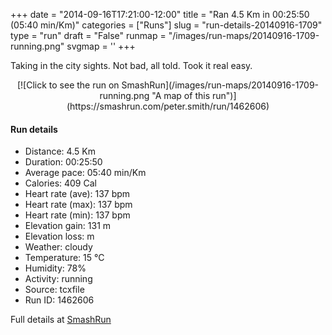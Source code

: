 +++
date = "2014-09-16T17:21:00-12:00"
title = "Ran 4.5 Km in 00:25:50 (05:40 min/Km)"
categories = ["Runs"]
slug = "run-details-20140916-1709"
type = "run"
draft = "False"
runmap = "/images/run-maps/20140916-1709-running.png"
svgmap = '<polyline points="55 56, 51 64, 78 71, 84 62, 94 63, 100 50, 96 50, 79 37, 69 34, 54 34, 45 32, 37 36, 26 38, 25 38, 17 43, 4 36, 0 32, 1 35, 17 43, 20 41, 26 38, 42 33, 48 33, 50 29, 51 28, 55 35, 59 36">'
+++

Taking in the city sights. Not bad, all told. Took it real easy. 



<!--more-->

<center>
[![Click to see the run on SmashRun](/images/run-maps/20140916-1709-running.png "A map of this run")](https://smashrun.com/peter.smith/run/1462606)
</center>

#### Run details

* Distance: 4.5 Km
* Duration: 00:25:50
* Average pace: 05:40 min/Km
* Calories: 409 Cal
* Heart rate (ave): 137 bpm
* Heart rate (max): 137 bpm
* Heart rate (min): 137 bpm
* Elevation gain: 131 m
* Elevation loss:  m
* Weather: cloudy
* Temperature: 15 &deg;C
* Humidity: 78%
* Activity: running
* Source: tcxfile
* Run ID: 1462606

Full details at [SmashRun](https://smashrun.com/peter.smith/run/1462606)